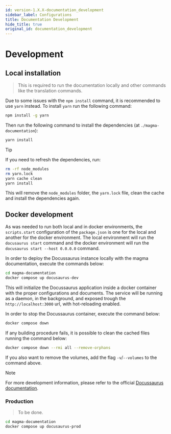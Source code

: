```yaml
---
id: version-1.X.X-documentation_development
sidebar_label: Configurations
title: Documentation Development
hide_title: true
original_id: documentation_development
---
```

# Development
## Local installation
> This is required to run the documentation locally and other commands like the translation commands.

Due to some issues with the `npm install` command, it is recommended to use `yarn` instead. To install `yarn` run the following command:
```sh
npm install -g yarn
```
Then run the following command to install the dependencies (at `./magma-documentation`):
```sh
yarn install
```

> [!TIP]
> If you need to refresh the dependencies, run:
> ```sh
> rm -rf node_modules
> rm yarn.lock
> yarn cache clean
> yarn install
> ```
> This will remove the `node_modules` folder, the `yarn.lock` file, clean the cache and install the dependencies again.

## Docker development
As was needed to run both local and in docker environments, the `scripts.start` configuration of the `package.json` is one for the local and another for the docker environment. The local environment will run the `docusaurus start` command and the docker environment will run the `docusaurus start --host 0.0.0.0` command.

In order to deploy the Docussaurus instance locally with the magma documentation, execute the commands below:

```sh
cd magma-documentation
docker compose up docusaurus-dev
```

This will initialize the Docussaurus application inside a docker container with the proper configurations and documents. The service will be running as a daemon, in the background, and exposed trough the `http://localhost:3000` url, with hot-reloading enabled.

In order to stop the Docussaurus container, execute the command below:

```sh
docker compose down
```

If any building procedure fails, it is possible to clean the cached files running the command below:

```sh
docker compose down --rmi all --remove-orphans
```

If you also want to remove the volumes, add the flag `-v`/`--volumes` to the command above.


> [!NOTE]
> For more development information, please refer to the official [Docussaurus documentation](https://docusaurus.io/docs).

### Production

> To be done.

```sh
cd magma-documentation
docker compose up docusaurus-prod
```
